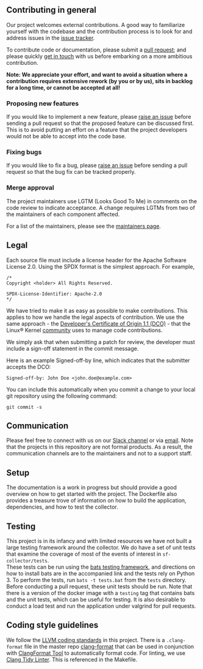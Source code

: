 ## Contributing in general

Our project welcomes external contributions. A good way to familiarize yourself with the codebase and the contribution process is to look for and address issues in the [issue tracker](https://github.com/sysflow-telemetry/sf-docs/issues).

To contribute code or documentation, please submit a [pull request](https://github.com/sysflow-telemetry/sf-collector/pulls); and please quickly [get in touch](#communication) with us before embarking on a more ambitious contribution.

**Note: We appreciate your effort, and want to avoid a situation where a contribution
requires extensive rework (by you or by us), sits in backlog for a long time, or
cannot be accepted at all!**

### Proposing new features

If you would like to implement a new feature, please [raise an issue](https://github.com/sysflow-telemetry/sf-docs/issues)
before sending a pull request so that the proposed feature can be discussed first. This is to avoid
putting an effort on a feature that the project developers would not be able to accept into the code base.

### Fixing bugs

If you would like to fix a bug, please [raise an issue](https://github.com/sysflow-telemetry/sf-docs/issues) before sending a
pull request so that the bug fix can be tracked properly.

### Merge approval

The project maintainers use LGTM (Looks Good To Me) in comments on the code
review to indicate acceptance. A change requires LGTMs from two of the
maintainers of each component affected.

For a list of the maintainers, please see the [maintainers page](MAINTAINERS.md).

## Legal

Each source file must include a license header for the Apache
Software License 2.0. Using the SPDX format is the simplest approach.
For example,

```
/*
Copyright <holder> All Rights Reserved.

SPDX-License-Identifier: Apache-2.0
*/
```

We have tried to make it as easy as possible to make contributions. This
applies to how we handle the legal aspects of contribution. We use the
same approach - the [Developer's Certificate of Origin 1.1 (DCO)](https://github.com/hyperledger/fabric/blob/master/docs/source/DCO1.1.txt) - that the Linux® Kernel [community](https://elinux.org/Developer_Certificate_Of_Origin)
uses to manage code contributions.

We simply ask that when submitting a patch for review, the developer
must include a sign-off statement in the commit message.

Here is an example Signed-off-by line, which indicates that the
submitter accepts the DCO:

```
Signed-off-by: John Doe <john.doe@example.com>
```

You can include this automatically when you commit a change to your
local git repository using the following command:

```
git commit -s
```

## Communication
Please feel free to connect with us on our [Slack channel](https://join.slack.com/t/sysflow-telemetry/shared_invite/enQtODA5OTA3NjE0MTAzLTlkMGJlZDQzYTc3MzhjMzUwNDExNmYyNWY0NWIwODNjYmRhYWEwNGU0ZmFkNGQ2NzVmYjYxMWFjYTM1MzA5YWQ) or
via [email](mailto:sysflow@us.ibm.com). Note that the projects in this repository are not formal products. As a result, the communication channels are to the maintainers and not to a support staff.

## Setup

The documentation is a work in progress but should provide a good overview on how to get started with the project.  The Dockerfile also provides a treasure trove of information
on how to build the application, dependencies, and how to test the collector. 

## Testing

This project is in its infancy and with limited resources we have not built a large testing framework around the collector. We do have a set of unit tests that examine the coverage of most of the events of interest in `sf-collector/tests`.   
These tests can be run using the [bats testing framework](https://github.com/bats-core/bats-core), and directions on how to install bats are in the accompanied link and the tests rely on Python 3.
To perform the tests, run `bats -t tests.bat` from the `tests` directory. Before conducting a pull request, these unit tests should be run. Note that there is a version of the docker image with a `testing` tag that contains bats and the unit tests, which can be useful for testing.
It is also desirable to conduct a load test and run the application under valgrind for pull requests. 

## Coding style guidelines
We follow the [LLVM coding standards](https://llvm.org/docs/CodingStandards.html) in this project. There is a `.clang-format` file in the master repo [clang-format](https://github.com/sysflow-telemetry/sf-collector/blob/master/src/.clang-format) that can be used in conjunction with [ClangFormat Tool](https://clang.llvm.org/docs/ClangFormat.html) to automatically format code. For linting,
we use [Clang Tidy Linter](https://clang.llvm.org/extra/clang-tidy/).  This is referenced in the Makefile.
